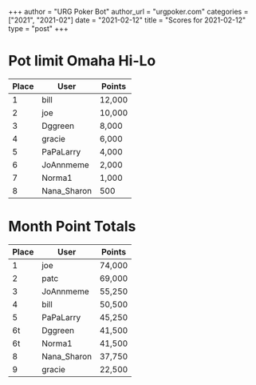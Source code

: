 +++
author = "URG Poker Bot"
author_url = "urgpoker.com"
categories = ["2021", "2021-02"]
date = "2021-02-12"
title = "Scores for 2021-02-12"
type = "post"
+++
# Pot limit Omaha Hi-Lo

| Place | User | Points |
|-------|------|--------|
| 1 | bill | 12,000 |
| 2 | joe | 10,000 |
| 3 | Dggreen | 8,000 |
| 4 | gracie | 6,000 |
| 5 | PaPaLarry | 4,000 |
| 6 | JoAnnmeme | 2,000 |
| 7 | Norma1 | 1,000 |
| 8 | Nana_Sharon | 500 |

# Month Point Totals

| Place | User | Points |
|-------|------|--------|
| 1 | joe | 74,000 |
| 2 | patc | 69,000 |
| 3 | JoAnnmeme | 55,250 |
| 4 | bill | 50,500 |
| 5 | PaPaLarry | 45,250 |
| 6t | Dggreen | 41,500 |
| 6t | Norma1 | 41,500 |
| 8 | Nana_Sharon | 37,750 |
| 9 | gracie | 22,500 |
